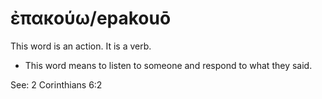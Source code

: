 # ἐπακούω/epakouō
This word is an action. It is a verb.

* This word means to listen to someone and respond to what they said.

See: 2 Corinthians 6:2
